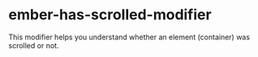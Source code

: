 # ember-has-scrolled-modifier
This modifier helps you understand whether an element (container) was scrolled or not.
